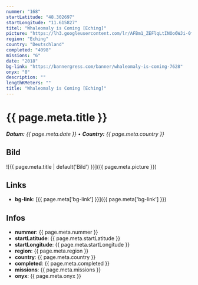 ```yaml
---
nummer: "168"
startLatitude: "48.302697"
startLongitude: "11.615827"
titel: "Whaleomaly is Coming [Eching]"
picture: "https://lh3.googleusercontent.com/lr/AFBm1_ZEFlqLtINOo6WJi-0fv3-wyEnp3HRdXT5C34g8YpEYb-r1w_Ut6jtEW4sx5r1HCIjTlMdFNcEqKcRIkQhsCtJ3hJz00wi112Aczaz5MzJx2rkcfvXK-dHTbghYeBbveLhK1NuUV7CmY7FsKd289d003UyA0110ZHPwovLnJPxh1sGZUpq093rb6d9hbPIPKtyPKDY-ODFGoCUjB_tOOEFrFq9e8NIr0yDKD-gU9vZAIuOxSv0wt108577Eo4QGaT0fX70gZ4ANnV5M9f80lVgzs9QMvH5--e4JjhlWT7tbpMtZFIgUW95mlhqr0TpEUzPMDQFeQ_PBQEzxEHJeFwwr-SF-D3KYCKvBgC9BIHdxw1HRqkH90OToUS89N-FRnmiE-Sf488ybWPen7m9j19fcJgwJlV4ENME8_1osgPEriphsizPmSwXgbFz3fazcI8NUMRCxijLOSaibVs5JP_QWrRTxqk7usRmiXGzBK50_caVqEoiikXGtq2JAEL1BfRZhuDlVgwWoFCnTiCX7WbmVGdU2zhhS6BCELyfGgf8MCnWerStMRBwTCjKhY9SaNOa7V7R-Cf7iJNXYbU-dgeT3HugXgODMA_5Y8s4ghv4LN6AT9Ei0Qn_3myAfhY5FocJkLkVUPohUVZdf2GWHP5p5Fm5OsINGwYAAef1t0-yMoQ8F79lcUysmbCUQRlmFA5PzZkjLUuzDrq7UR1pZ_qOz7kCbEYLkCgd1hlr02ldG1QeTAwk2ShkG7JUTt47-2UW7fF4QaAhMkr5wrE9ngD32n2WHev3Ue9KvW6xgCUB96L_JV11RkA3KMTbt5zc7cM5g0o6_YDtmUz6a4EbIHzzQ5ZMcwmx75hKQ"
region: "Eching"
country: "Deutschland"
completed: "4098"
missions: "6"
date: "2018"
bg-link: "https://bannergress.com/banner/whaleomaly-is-coming-7628"
onyx: "0"
description: ""
lengthKMeters: ""
title: "Whaleomaly is Coming [Eching]"
---
```


# {{ page.meta.title }}
_**Datum:** {{ page.meta.date }} • **Country:** {{ page.meta.country }}_

## Bild
![{{ page.meta.title | default('Bild') }}]({{ page.meta.picture }})

## Links
- **bg-link**: [{{ page.meta['bg-link'] }}]({{ page.meta['bg-link'] }})

## Infos
- **nummer**: {{ page.meta.nummer }}
- **startLatitude**: {{ page.meta.startLatitude }}
- **startLongitude**: {{ page.meta.startLongitude }}
- **region**: {{ page.meta.region }}
- **country**: {{ page.meta.country }}
- **completed**: {{ page.meta.completed }}
- **missions**: {{ page.meta.missions }}
- **onyx**: {{ page.meta.onyx }}

